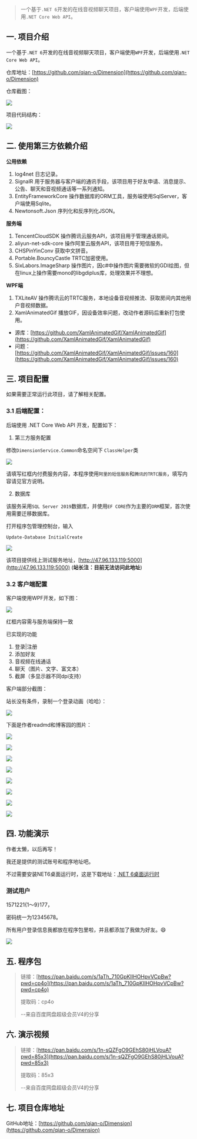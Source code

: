 >一个基于`.NET 6`开发的在线音视频聊天项目，客户端使用`WPF`开发，后端使用`.NET Core Web API`。

## 一. 项目介绍

一个基于`.NET 6`开发的在线音视频聊天项目，客户端使用`WPF`开发，后端使用`.NET Core Web API`。

仓库地址：[https://github.com/qian-o/Dimension](https://github.com/qian-o/Dimension)

仓库截图：

![](https://img1.dotnet9.com/2022/04/0113.png)

项目代码结构：

![](https://img1.dotnet9.com/2022/04/0114.png)

## 二. 使用第三方依赖介绍

**公用依赖**

1. log4net 日志记录。
2. SignalR 用于服务器与客户端的通讯手段，该项目用于好友申请、消息提示、公告、聊天和音视频通话等一系列通知。
3. EntityFrameworkCore 操作数据库的ORM工具，服务端使用SqlServer，客户端使用Sqlite。
4. Newtonsoft.Json 序列化和反序列化JSON。

**服务端**

1. TencentCloudSDK 操作腾讯云服务API，该项目用于管理通话房间。
2. aliyun-net-sdk-core 操作阿里云服务API，该项目用于短信服务。
3. CHSPinYinConv 获取中文拼音。
4. Portable.BouncyCastle TRTC加密使用。
5. SixLabors.ImageSharp 操作图片，因c#中操作图片需要微软的GDI绘图，但在linux上操作需要mono的libgdiplus库，处理效果并不理想。

**WPF端**

1. TXLiteAV 操作腾讯云的TRTC服务，本地设备音视频推流、获取房间内其他用户音视频数据。
2. XamlAnimatedGif 播放GIF，因设备效率问题，改动作者源码后重新打包使用。

  - 源库：[https://github.com/XamlAnimatedGif/XamlAnimatedGif](https://github.com/XamlAnimatedGif/XamlAnimatedGif) 
  - 问题：[https://github.com/XamlAnimatedGif/XamlAnimatedGif/issues/160](https://github.com/XamlAnimatedGif/XamlAnimatedGif/issues/160)

## 三. 项目配置

如果需要正常运行此项目，请了解相关配置。

### 3.1 后端配置：

后端使用 .NET Core Web API 开发，配置如下：

1. 第三方服务配置

修改`DimensionService.Common`命名空间下 `ClassHelper`类

![](https://img1.dotnet9.com/2022/04/0101.png)

请填写红框内付费服务内容，本程序使用`阿里的短信服务`和`腾讯的TRTC服务`，填写内容请见官方说明。

2. 数据库

该服务采用`SQL Server 2019`数据库，并使用`EF CORE`作为主要的`ORM`框架，首次使用需要迁移数据库。

打开程序包管理控制台，输入

```shell
Update-Database InitialCreate
```

![](https://img1.dotnet9.com/2022/04/0102.png)

该项目提供线上测试服务地址，[http://47.96.133.119:5000](http://47.96.133.119:5000) (**站长注：目前无法访问此地址**)

### 3.2 客户端配置

客户端使用WPF开发，如下图：

![](https://img1.dotnet9.com/2022/04/0103.png)

红框内容需与服务端保持一致

已实现的功能

1. 登录|注册
2. 添加好友
3. 音视频在线通话
4. 聊天（图片、文字、富文本）
5. 截屏（多显示器不同dpi支持）

客户端部分截图：

站长没有条件，录制一个登录动画（哈哈）：

![](https://img1.dotnet9.com/2022/04/0115.gif)

下面是作者readmd和博客园的图片：

![](https://img1.dotnet9.com/2022/04/0104.png)

![](https://img1.dotnet9.com/2022/04/0105.png)

![](https://img1.dotnet9.com/2022/04/0106.png)

![](https://img1.dotnet9.com/2022/04/0107.png)

![](https://img1.dotnet9.com/2022/04/0108.png)

![](https://img1.dotnet9.com/2022/04/0109.png)

![](https://img1.dotnet9.com/2022/04/0110.png)

![](https://img1.dotnet9.com/2022/04/0111.png)

## 四. 功能演示

作者太懒，以后再写！

我还是提供的测试账号和程序地址吧。

不过需要安装NET6桌面运行时，这是下载地址：[.NET 6桌面运行时](https://dotnet.microsoft.com/en-us/download/dotnet/thank-you/runtime-desktop-6.0.3-windows-x64-installer)

### 测试用户

1571221{1～9}177，

密码统一为12345678。

所有用户登录信息我都放在程序包里啦，并且都添加了我做为好友。😄

![](https://img1.dotnet9.com/2022/04/0112.png)

## 五. 程序包

>链接：[https://pan.baidu.com/s/1aTh_710GpKIIHOHpvVCpBw?pwd=cp4o](https://pan.baidu.com/s/1aTh_710GpKIIHOHpvVCpBw?pwd=cp4o)
>
>提取码：cp4o
>
>--来自百度网盘超级会员V4的分享

## 六. 演示视频

>链接：[https://pan.baidu.com/s/1n-sQZFgO9GEhS80jHLVouA?pwd=85x3](https://pan.baidu.com/s/1n-sQZFgO9GEhS80jHLVouA?pwd=85x3)
>
>提取码：85x3
>
>--来自百度网盘超级会员V4的分享

## 七. 项目仓库地址

GitHub地址：[https://github.com/qian-o/Dimension](https://github.com/qian-o/Dimension)